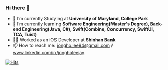 ### Hi there 👋

- 🔭 I’m currently Studying at **University of Maryland, College Park**
- 🌱 I’m currently learning **Software Engineering(Master's Degree), Back-end Engineering(Java, C#), Swift(Combine, Concurrency, SwiftUI, TCA, Tuist)**
- 🧑‍💻 Worked as an iOS Developer at **Shinhan Bank**
- 📫 How to reach me: jongho.lee94@gmail.com / www.linkedin.com/in/jongholeejay

[![Hits](https://hits.seeyoufarm.com/api/count/incr/badge.svg?url=https%3A%2F%2Fgithub.com%2Fbazinga94&count_bg=%2379C83D&title_bg=%23555555&icon=&icon_color=%23E7E7E7&title=hits&edge_flat=false)](https://hits.seeyoufarm.com)
<!--
**bazinga94/bazinga94** is a ✨ _special_ ✨ repository because its `README.md` (this file) appears on your GitHub profile.

Here are some ideas to get you started:

- 🔭 I’m currently working on ...
- 🌱 I’m currently learning ...
- 👯 I’m looking to collaborate on ...
- 🤔 I’m looking for help with ...
- 💬 Ask me about ...
- 📫 How to reach me: ...
- 😄 Pronouns: ...
- ⚡ Fun fact: ...
-->

